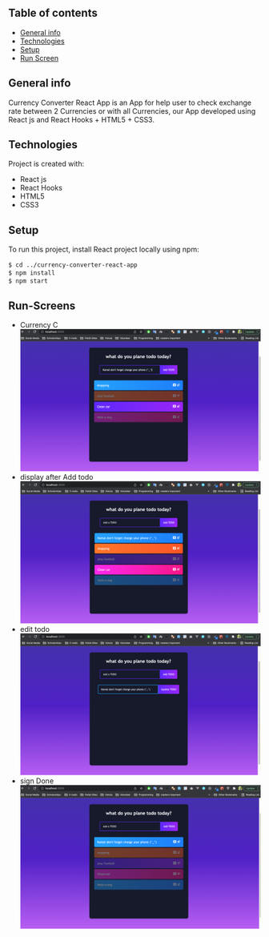 ## Table of contents
* [General info](#general-info)
* [Technologies](#technologies)
* [Setup](#setup)
* [Run Screen](#Run-Screens)

## General info
Currency Converter React App is an App for help user to check exchange rate between 2 Currencies or with all Currencies, our App developed using React js and React Hooks + HTML5 + CSS3.
	
## Technologies
Project is created with:
* React js
* React Hooks
* HTML5
* CSS3 

	
## Setup
To run this project, install React project locally using npm:

```
$ cd ../currency-converter-react-app
$ npm install
$ npm start
```
## Run-Screens
* Currency C 
![add](https://github.com/KamalEssam/todo-list-react-app/blob/main/public/img/add1.png)
* display after Add todo 
![add2](https://github.com/KamalEssam/todo-list-react-app/blob/main/public/img/add2.png)
* edit todo
![edit](https://github.com/KamalEssam/todo-list-react-app/blob/main/public/img/edit.png)
* sign Done
![Run](https://github.com/KamalEssam/todo-list-react-app/blob/main/public/img/done.png)


